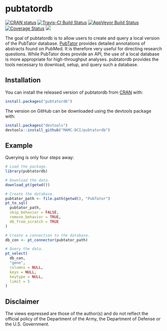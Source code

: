 # pubtatordb


[![CRAN status](https://www.r-pkg.org/badges/version/pubtatordb)](https://cran.r-project.org/package=pubtatordb)
[![Travis-CI Build Status](https://travis-ci.org/mamc-dci/pubtatordb.svg?branch=master)](https://travis-ci.org/mamc-dci/pubtatordb)
[![AppVeyor Build Status](https://ci.appveyor.com/api/projects/status/github/mamc-dci/pubtatordb?branch=master&svg=true)](https://ci.appveyor.com/project/mamc-dci/pubtatordb)
[![Coverage Status](https://img.shields.io/codecov/c/github/mamc-dci/pubtatordb/master.svg)](https://codecov.io/github/mamc-dci/pubtatordb?branch=master)
[![](https://cranlogs.r-pkg.org/badges/pubtatordb)](https://cran.r-project.org/package=pubtatordb)


The goal of pubtatordb is to allow users to create and query a local version of the PubTator database. [PubTator](https://www.ncbi.nlm.nih.gov/CBBresearch/Lu/Demo/PubTator/) provides detailed annotations of abstracts found on PubMed. It is therefore very useful for directing research questions. While PubTator does provide an API, the use of a local database is more appropriate for high-throughput analyses. pubtatordb provides the tools necessary to download, setup, and query such a database.


## Installation

You can install the released version of pubtatordb from [CRAN](https://CRAN.R-project.org) with:

``` r
install.packages("pubtatordb")
```


The version on GitHub can be downloaded using the devtools package with:

``` r
install.packages("devtools")
devtools::install_github("MAMC-DCI/pubtatordb")
```


## Example

Querying is only four steps away:

``` r
# Load the package.
library(pubtatordb)

# Download the data.
download_pt(getwd())

# Create the database.
pubtator_path <- file.path(getwd(), "PubTator")
pt_to_sql(
  pubtator_path,
  skip_behavior = FALSE,
  remove_behavior = TRUE,
  db_from_scratch = TRUE
)

# Create a connection to the database.
db_con <- pt_connector(pubtator_path)

# Query the data.
pt_select(
  db_con,
  "gene",
  columns = NULL,
  keys = NULL,
  keytype = NULL,
  limit = 5
)
```


## Disclaimer
The views expressed are those of the author(s) and do not reflect the official policy of the Department of the Army, the Department of Defense or the U.S. Government.

